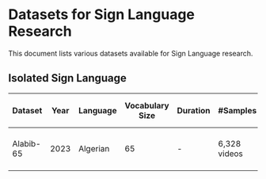# Datasets for Sign Language Research

This document lists various datasets available for Sign Language research.

## Isolated Sign Language

| Dataset       | Year | Language | Vocabulary Size | Duration | #Samples | #Signers | Domain         | Collection Source   | Resolution   | Modality       | Publication | Website | Available | Baseline Model Accuracy |
|---------------|------|----------|-----------------|----------|----------|----------|----------------|---------------------|--------------|----------------|-------------|---------|-----------|--------------------------|
| Alabib-65    | 2023 | Algerian   | 65           | -  | 6,328 videos   | 29       | General | IPad Air      | 720 x 1,280 or 1,080 x 1,920     | RGB      | Khellas et al.([https://phoenix14t.com](https://dl.acm.org/doi/pdf/10.1145/3596909?casa_token=uQQZaoUlu2QAAAAA:IfVrocyF2USunXQqGaNoyyyYOnvZTpP0SdFE-Il4HsPHFDDRmTYDw82IDK6Mjc_-vGbWZGoDCbdt2Q))  | -|  ❌      | 70.83%             |
																								
